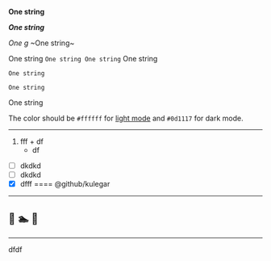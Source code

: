 <!-- ### dfdf -->


**One string**

*__One string__*

*One g*
~One string~

One string `One string One string` One string


```
One string

One string
```
One string

The color should be `#ffffff` for [light mode](млюю) and `#0d1117` for dark mode.
*******************
1. fff
       + df
     * df
- [ ] dkdkd
- [ ] dkdkd
- [x] dfff
====
@github/kulegar
***
🌴
🏊
👩
---
<hr>
<p>dfdf</p>
